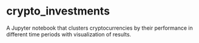 # crypto_investments
A Jupyter notebook that clusters cryptocurrencies by their performance in different time periods with visualization of results.
